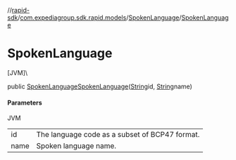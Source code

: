 //[rapid-sdk](../../../index.md)/[com.expediagroup.sdk.rapid.models](../index.md)/[SpokenLanguage](index.md)/[SpokenLanguage](-spoken-language.md)

# SpokenLanguage

[JVM]\

public [SpokenLanguage](index.md)[SpokenLanguage](-spoken-language.md)([String](https://docs.oracle.com/javase/8/docs/api/java/lang/String.html)id, [String](https://docs.oracle.com/javase/8/docs/api/java/lang/String.html)name)

#### Parameters

JVM

| | |
|---|---|
| id | The language code as a subset of BCP47 format. |
| name | Spoken language name. |

